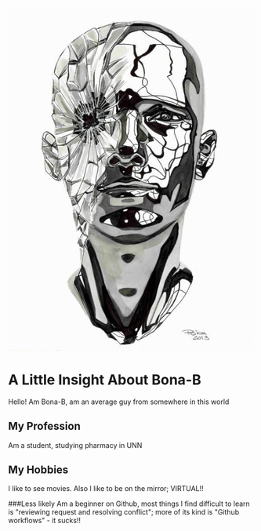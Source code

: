 ![headshot](94061fad7a9fdbbbe77953ab07da4b93.jpg)
# A Little Insight About Bona-B
Hello! Am Bona-B, am an average guy from somewhere in this world
## My Profession
Am a student, studying pharmacy in UNN
## My Hobbies
I like to see movies. Also I like to be on the mirror; VIRTUAL!!

###Less likely
Am a beginner on Github, most things I find difficult to learn is "reviewing request and resolving conflict"; more of its kind is "Github workflows" - it sucks!!
